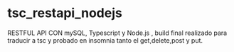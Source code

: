 # tsc_restapi_nodejs
RESTFUL API CON mySQL, Typescript  y Node.js , build final realizado para traducir a tsc y probado en insomnia tanto el get,delete,post y put.
